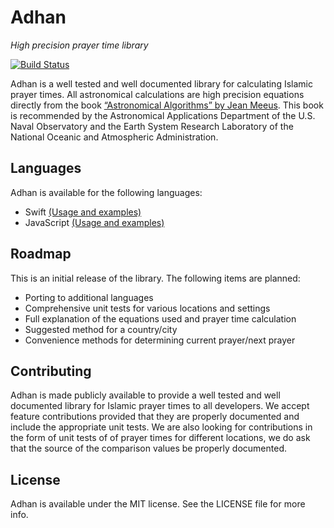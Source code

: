 # Adhan
*High precision prayer time library*

[![Build Status](https://travis-ci.org/batoulapps/Adhan.svg?branch=master)](https://travis-ci.org/batoulapps/Adhan)

Adhan is a well tested and well documented library for calculating Islamic prayer times. All astronomical calculations 
are high precision equations directly from the book 
[“Astronomical Algorithms” by Jean Meeus](http://www.willbell.com/math/mc1.htm). This book is recommended 
by the Astronomical Applications Department of the U.S. Naval Observatory and the Earth System Research Laboratory 
of the National Oceanic and Atmospheric Administration.

## Languages

Adhan is available for the following languages:

- Swift [(Usage and examples)](Swift/)
- JavaScript [(Usage and examples)](JavaScript/)

## Roadmap

This is an initial release of the library. The following items are planned:

- Porting to additional languages
- Comprehensive unit tests for various locations and settings
- Full explanation of the equations used and prayer time calculation
- Suggested method for a country/city
- Convenience methods for determining current prayer/next prayer

## Contributing

Adhan is made publicly available to provide a well tested and well documented library for Islamic prayer times to all 
developers. We accept feature contributions provided that they are properly documented and include the appropriate 
unit tests. We are also looking for contributions in the form of unit tests of of prayer times for different 
locations, we do ask that the source of the comparison values be properly documented.

## License

Adhan is available under the MIT license. See the LICENSE file for more info.
